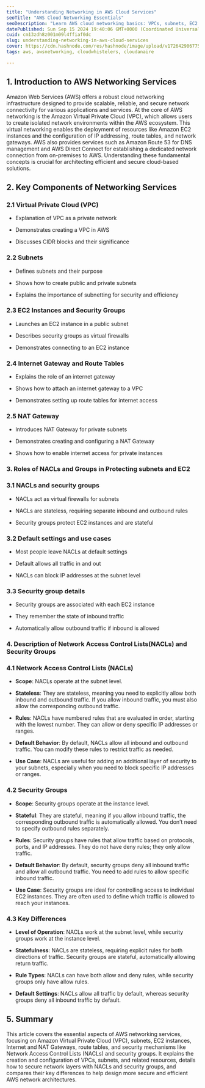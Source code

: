 ```yaml
---
title: "Understanding Networking in AWS Cloud Services"
seoTitle: "AWS Cloud Networking Essentials"
seoDescription: "Learn AWS cloud networking basics: VPCs, subnets, EC2 instances, security groups, and NACLs for secure, efficient architectures"
datePublished: Sun Sep 15 2024 19:40:06 GMT+0000 (Coordinated Universal Time)
cuid: cm13zdh8z001m09l4ffiaf0dc
slug: understanding-networking-in-aws-cloud-services
cover: https://cdn.hashnode.com/res/hashnode/image/upload/v1726429067758/e29bcd2a-c970-4816-a81b-409fd3de6ada.png
tags: aws, awsnetworking, cloudwhistelers, cloudanaire

---
```


## 1\. Introduction to AWS Networking Services

Amazon Web Services (AWS) offers a robust cloud networking infrastructure designed to provide scalable, reliable, and secure network connectivity for various applications and services. At the core of AWS networking is the Amazon Virtual Private Cloud (VPC), which allows users to create isolated network environments within the AWS ecosystem. This virtual networking enables the deployment of resources like Amazon EC2 instances and the configuration of IP addressing, route tables, and network gateways. AWS also provides services such as Amazon Route 53 for DNS management and AWS Direct Connect for establishing a dedicated network connection from on-premises to AWS. Understanding these fundamental concepts is crucial for architecting efficient and secure cloud-based solutions.

## 2\. Key Components of Networking Services

### **2.1 Virtual Private Cloud (VPC)**

* Explanation of VPC as a private network
    
* Demonstrates creating a VPC in AWS
    
* Discusses CIDR blocks and their significance
    

### **2.2 Subnets**

* Defines subnets and their purpose
    
* Shows how to create public and private subnets
    
* Explains the importance of subnetting for security and efficiency
    

### **2.3 EC2 Instances and Security Groups**

* Launches an EC2 instance in a public subnet
    
* Describes security groups as virtual firewalls
    
* Demonstrates connecting to an EC2 instance
    

### **2.4 Internet Gateway and Route Tables**

* Explains the role of an internet gateway
    
* Shows how to attach an internet gateway to a VPC
    
* Demonstrates setting up route tables for internet access
    

### **2.5 NAT Gateway**

* Introduces NAT Gateway for private subnets
    
* Demonstrates creating and configuring a NAT Gateway
    
* Shows how to enable internet access for private instances
    

### 3\. Roles of NACLs and Groups in Protecting subnets and EC2

### **3.1 NACLs and security groups**

* NACLs act as virtual firewalls for subnets
    
* NACLs are stateless, requiring separate inbound and outbound rules
    
* Security groups protect EC2 instances and are stateful
    

### **3.2 Default settings and use cases**

* Most people leave NACLs at default settings
    
* Default allows all traffic in and out
    
* NACLs can block IP addresses at the subnet level
    

### **3.3 Security group details**

* Security groups are associated with each EC2 instance
    
* They remember the state of inbound traffic
    
* Automatically allow outbound traffic if inbound is allowed
    

### 4\. Description of Network Access Control Lists(NACLs) and Security Groups

### **4.1 Network Access Control Lists (NACLs)**

* **Scope**: NACLs operate at the subnet level.
    
* **Stateless**: They are stateless, meaning you need to explicitly allow both inbound and outbound traffic. If you allow inbound traffic, you must also allow the corresponding outbound traffic.
    
* **Rules**: NACLs have numbered rules that are evaluated in order, starting with the lowest number. They can allow or deny specific IP addresses or ranges.
    
* **Default Behavior**: By default, NACLs allow all inbound and outbound traffic. You can modify these rules to restrict traffic as needed.
    
* **Use Case**: NACLs are useful for adding an additional layer of security to your subnets, especially when you need to block specific IP addresses or ranges.
    

### **4.2 Security Groups**

* **Scope**: Security groups operate at the instance level.
    
* **Stateful**: They are stateful, meaning if you allow inbound traffic, the corresponding outbound traffic is automatically allowed. You don’t need to specify outbound rules separately.
    
* **Rules**: Security groups have rules that allow traffic based on protocols, ports, and IP addresses. They do not have deny rules; they only allow traffic.
    
* **Default Behavior**: By default, security groups deny all inbound traffic and allow all outbound traffic. You need to add rules to allow specific inbound traffic.
    
* **Use Case**: Security groups are ideal for controlling access to individual EC2 instances. They are often used to define which traffic is allowed to reach your instances.
    

### **4.3 Key Differences**

* **Level of Operation**: NACLs work at the subnet level, while security groups work at the instance level.
    
* **Statefulness**: NACLs are stateless, requiring explicit rules for both directions of traffic. Security groups are stateful, automatically allowing return traffic.
    
* **Rule Types**: NACLs can have both allow and deny rules, while security groups only have allow rules.
    
* **Default Settings**: NACLs allow all traffic by default, whereas security groups deny all inbound traffic by default.
    

## 5\. Summary

This article covers the essential aspects of AWS networking services, focusing on Amazon Virtual Private Cloud (VPC), subnets, EC2 instances, Internet and NAT Gateways, route tables, and security mechanisms like Network Access Control Lists (NACLs) and security groups. It explains the creation and configuration of VPCs, subnets, and related resources, details how to secure network layers with NACLs and security groups, and compares their key differences to help design more secure and efficient AWS network architectures.